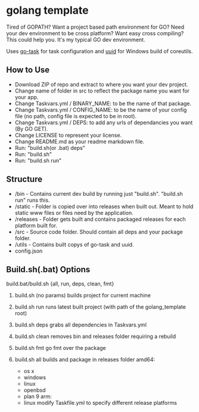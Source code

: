 # golang template

Tired of GOPATH? Want a project based path environment for GO? Need your dev environment to be cross platform? Want easy cross compiling? This could help you. It's my typical GO dev environment.

Uses [go-task](https://github.com/go-task/task) for task configuration and [uuid](https://github.com/uutils/coreutils) for Windows build of coreutils.

## How to Use

- Download ZIP of repo and extract to where you want your dev project.
- Change name of folder in src to reflect the package name you want for your app.
- Change Taskvars.yml / BINARY_NAME: to be the name of that package.
- Change Taskvars.yml / CONFIG_NAME: to be the name of your config file (no path, config file is expected to be in root).
- Change Taskvars.yml / DEPS: to add any urls of dependancies you want (By GO GET).
- Change LICENSE to represent your license.
- Change README.md as your readme markdown file.
- Run: "build.sh(or .bat) deps"
- Run: "build.sh"
- Run: "build.sh run"

## Structure

* /bin - Contains current dev build by running just "build.sh". "build.sh run" runs this.
* /static - Folder is copied over into releases when built out. Meant to hold static www files or files need by the application.
* /releases - Folder gets built and contains packaged releases for each platform built for.
* /src - Source code folder. Should contain all deps and your package folder.
* /utils - Contains built copys of go-task and uuid.
* config.json

## Build.sh(.bat) Options

build.bat/build.sh {all, run, deps, clean, fmt}

1. build.sh (no params)
   builds project for current machine

2. build.sh run
   runs latest built project (with path of the golang_template root)

3. build.sh deps
   grabs all dependencies in Taskvars.yml

4. build.sh clean
   removes bin and releases folder requiring a rebuild

5. build.sh fmt
   go fmt over the package

6. build.sh all
   builds and package in releases folder
   amd64:
    * os x
    * windows
    * linux
    * openbsd
    * plan 9
   arm:
    * linux
   modify Taskfile.yml to specify different release platforms

